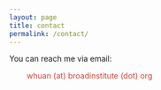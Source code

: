 ```yaml
---
layout: page
title: contact
permalink: /contact/
---
```


You can reach me via email:

&nbsp;&nbsp;&nbsp;&nbsp;&nbsp;&nbsp;&nbsp;&nbsp;<span style="color:#CB4335">whuan (at) broadinstitute (dot) org</span>

